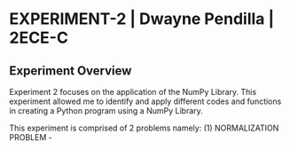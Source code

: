 # EXPERIMENT-2 | Dwayne Pendilla | 2ECE-C
## Experiment Overview
Experiment 2 focuses on the application of the NumPy Library. This experiment allowed me to identify and apply different codes and functions in creating a Python program using a NumPy Library.

This experiment is comprised of 2 problems namely: (1) NORMALIZATION PROBLEM - 
